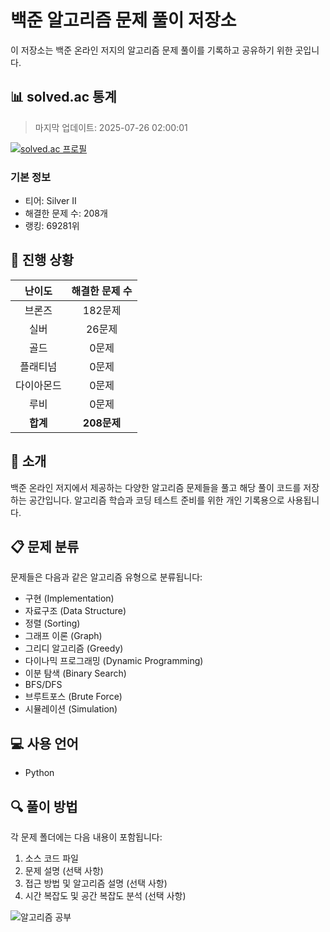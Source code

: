 # 백준 알고리즘 문제 풀이 저장소

이 저장소는 백준 온라인 저지의 알고리즘 문제 풀이를 기록하고 공유하기 위한 곳입니다.

## 📊 solved.ac 통계
> 마지막 업데이트: 2025-07-26 02:00:01

[![solved.ac 프로필](https://mazassumnida.wtf/api/v2/generate_badge?boj=rladydgnj)](https://solved.ac/profile/rladydgnj)

### 기본 정보
- 티어: Silver II
- 해결한 문제 수: 208개
- 랭킹: 69281위

## 🚀 진행 상황
| 난이도 | 해결한 문제 수 |
|:-------:|:-------:|
| 브론즈 | 182문제 |
| 실버 | 26문제 |
| 골드 | 0문제 |
| 플래티넘 | 0문제 |
| 다이아몬드 | 0문제 |
| 루비 | 0문제 |
| **합계** | **208문제** |

## 🎯 소개
백준 온라인 저지에서 제공하는 다양한 알고리즘 문제들을 풀고 해당 풀이 코드를 저장하는 공간입니다. 알고리즘 학습과 코딩 테스트 준비를 위한 개인 기록용으로 사용됩니다.

## 📋 문제 분류
문제들은 다음과 같은 알고리즘 유형으로 분류됩니다:

* 구현 (Implementation)
* 자료구조 (Data Structure)
* 정렬 (Sorting)
* 그래프 이론 (Graph)
* 그리디 알고리즘 (Greedy)
* 다이나믹 프로그래밍 (Dynamic Programming)
* 이분 탐색 (Binary Search)
* BFS/DFS
* 브루트포스 (Brute Force)
* 시뮬레이션 (Simulation)

## 💻 사용 언어
* Python

## 🔍 풀이 방법
각 문제 폴더에는 다음 내용이 포함됩니다:

1. 소스 코드 파일
2. 문제 설명 (선택 사항)
3. 접근 방법 및 알고리즘 설명 (선택 사항)
4. 시간 복잡도 및 공간 복잡도 분석 (선택 사항)

![알고리즘 공부](https://github.com/user-attachments/assets/69600399-5107-4edd-87aa-74b02de454e0)
